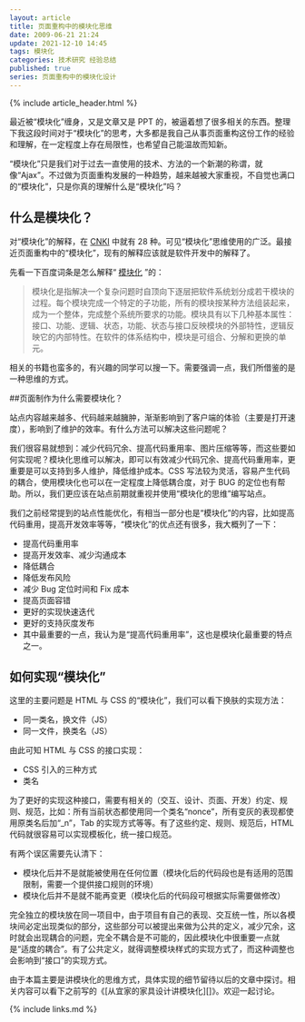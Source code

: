 ```yaml
---
layout: article
title: 页面重构中的模块化思维
date: 2009-06-21 21:24
update: 2021-12-10 14:45
tags: 模块化
categories: 技术研究 经验总结
published: true
series: 页面重构中的模块化设计
---
```


{% include article_header.html %}

最近被“模块化”缠身，又是文章又是 PPT 的，被逼着想了很多相关的东西。整理下我这段时间对于“模块化”的思考，大多都是我自己从事页面重构这份工作的经验和理解，在一定程度上存在局限性，也希望自己能温故而知新。

“模块化”只是我们对于过去一直使用的技术、方法的一个新潮的称谓，就像“Ajax”。不过做为页面重构发展的一种趋势，越来越被大家重视，不自觉也满口的“模块化”，只是你真的理解什么是“模块化”吗？

## 什么是模块化？

对“模块化”的解释，在 [CNKI](http://www.cnki.net/gycnki/gycnki.htm) 中就有 28 种。可见“模块化”思维使用的广泛。最接近页面重构中的“模块化”，现有的解释应该就是软件开发中的解释了。

先看一下百度词条是怎么解释“ [模块化](http://baike.baidu.com/view/182267.htm) ”的：

> 模块化是指解决一个复杂问题时自顶向下逐层把软件系统划分成若干模块的过程。每个模块完成一个特定的子功能，所有的模块按某种方法组装起来，成为一个整体，完成整个系统所要求的功能。模块具有以下几种基本属性：接口、功能、逻辑、状态，功能、状态与接口反映模块的外部特性，逻辑反映它的内部特性。在软件的体系结构中，模块是可组合、分解和更换的单元。

相关的书籍也蛮多的，有兴趣的同学可以搜一下。需要强调一点，我们所借鉴的是一种思维的方式。

##页面制作为什么需要模块化？

站点内容越来越多、代码越来越臃肿，渐渐影响到了客户端的体验（主要是打开速度），影响到了维护的效率。有什么方法可以解决这些问题呢？

我们很容易就想到：减少代码冗余、提高代码重用率、图片压缩等等，而这些要如何实现呢？模块化思维可以解决，即可以有效减少代码冗余、提高代码重用率，更重要是可以支持到多人维护，降低维护成本。CSS 写法较为灵活，容易产生代码的耦合，使用模块化也可以在一定程度上降低耦合度，对于 BUG 的定位也有帮助。所以，我们更应该在站点前期就重视并使用“模块化的思维”编写站点。

我们之前经常提到的站点性能优化，有相当一部分也是“模块化”的内容，比如提高代码重用，提高开发效率等等，“模块化”的优点还有很多，我大概列了一下：

- 提高代码重用率
- 提高开发效率、减少沟通成本
- 降低耦合
- 降低发布风险
- 减少 Bug 定位时间和 Fix 成本
- 提高页面容错
- 更好的实现快速迭代
- 更好的支持灰度发布
- 其中最重要的一点，我认为是“提高代码重用率”，这也是模块化最重要的特点之一。

## 如何实现“模块化”

这里的主要问题是 HTML 与 CSS 的“模块化”，我们可以看下换肤的实现方法：

- 同一类名，换文件（JS）
- 同一文件，换类名（JS）

由此可知 HTML 与 CSS 的接口实现：

- CSS 引入的三种方式
- 类名

为了更好的实现这种接口，需要有相关的（交互、设计、页面、开发）约定、规则、规范，比如：所有当前状态都使用同一个类名“nonce”，所有变灰的表现都使用原类名后加“\_n”，Tab 的实现方式等等。有了这些约定、规则、规范后，HTML 代码就很容易可以实现模板化，统一接口规范。

有两个误区需要先认清下：

- 模块化后并不是就能被使用在任何位置（模块化后的代码段也是有适用的范围限制，需要一个提供接口规则的环境）
- 模块化后并不是就不能再变更（模块化后的代码段可根据实际需要做修改）

完全独立的模块放在同一项目中，由于项目有自己的表现、交互统一性，所以各模块间必定出现类似的部分，这些部分可以被提出来做为公共的定义，减少冗余，这时就会出现耦合的问题，完全不耦合是不可能的，因此模块化中很重要一点就是“适度的耦合”。有了公共定义，就得调整模块样式的实现方式了，而这种调整也会影响到“接口”的实现方式。

由于本篇主要是讲模块化的思维方式，具体实现的细节留待以后的文章中探讨。相关内容可以看下之前写的《[从宜家的家具设计讲模块化][]》。欢迎一起讨论。

{% include links.md %}